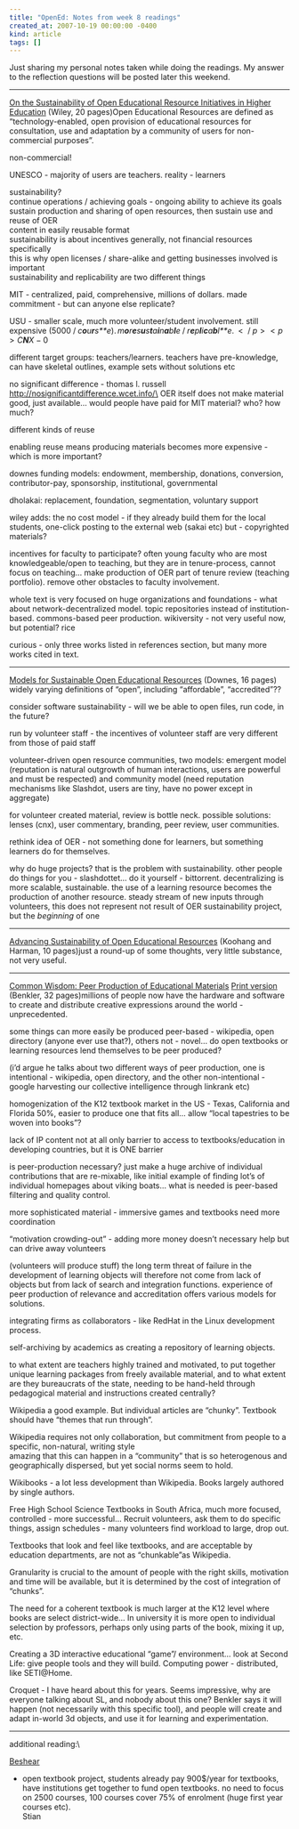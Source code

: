 ```yaml
---
title: "OpenEd: Notes from week 8 readings"
created_at: 2007-10-19 00:00:00 -0400
kind: article
tags: []
---
```


Just sharing my personal notes taken while doing the readings. My answer
to the reflection questions will be posted later this weekend.

* * * * *

[On the Sustainability of Open Educational Resource Initiatives in
Higher
Education](http://www.oecd.org/dataoecd/33/9/38645447.pdf "http://www.oecd.org/dataoecd/33/9/38645447.pdf")
(Wiley, 20 pages)Open Educational Resources are defined as
“technology-enabled, open provision of educational resources for
consultation, use and adaptation by a community of users for
non-commercial purposes”.

non-commercial!

UNESCO - majority of users are teachers. reality - learners

sustainability?\
 continue operations / achieving goals - ongoing ability to achieve its
goals\
 sustain production and sharing of open resources, then sustain use and
reuse of OER\
 content in easily reusable format\
 sustainability is about incentives generally, not financial resources
specifically\
 this is why open licenses / share-alike and getting businesses involved
is important\
 sustainability and replicability are two different things

MIT - centralized, paid, comprehensive, millions of dollars. made
commitment - but can anyone else replicate?

USU - smaller scale, much more volunteer/student involvement. still
expensive
(5000 / *c**o**u**r**s**e*). *m**o**r**e**s**u**s**t**a**i**n**a**b**l**e* / *r**e**p**l**i**c**a**b**l**e*.  \<  / *p* \>  \< *p* \> *C**N**X* − 0

different target groups: teachers/learners. teachers have pre-knowledge,
can have skeletal outlines, example sets without solutions etc

no significant difference - thomas l. russell
http://nosignificantdifference.wcet.info/\
 OER itself does not make material good, just available… would people
have paid for MIT material? who? how much?

different kinds of reuse

enabling reuse means producing materials becomes more expensive - which
is more important?

downes funding models: endowment, membership, donations, conversion,
contributor-pay, sponsorship, institutional, governmental

dholakai: replacement, foundation, segmentation, voluntary support

wiley adds: the no cost model - if they already build them for the local
students, one-click posting to the external web (sakai etc) but -
copyrighted materials?

incentives for faculty to participate? often young faculty who are most
knowledgeable/open to teaching, but they are in tenure-process, cannot
focus on teaching… make production of OER part of tenure review
(teaching portfolio). remove other obstacles to faculty involvement.

whole text is very focused on huge organizations and foundations - what
about network-decentralized model. topic repositories instead of
institution-based. commons-based peer production. wikiversity - not very
useful now, but potential? rice

curious - only three works listed in references section, but many more
works cited in text.

* * * * *

[Models for Sustainable Open Educational
Resources](http://ijklo.org/Volume3/IJKLOv3p029-044Downes.pdf "http://ijklo.org/Volume3/IJKLOv3p029-044Downes.pdf")
(Downes, 16 pages)\
 widely varying definitions of “open”, including “affordable”,
“accredited”??

consider software sustainability - will we be able to open files, run
code, in the future?

run by volunteer staff - the incentives of volunteer staff are very
different from those of paid staff

volunteer-driven open resource communities, two models: emergent model
(reputation is natural outgrowth of human interactions, users are
powerful and must be respected) and community model (need reputation
mechanisms like Slashdot, users are tiny, have no power except in
aggregate)

for volunteer created material, review is bottle neck. possible
solutions: lenses (cnx), user commentary, branding, peer review, user
communities.

rethink idea of OER - not something done for learners, but something
learners do for themselves.

why do huge projects? that is the problem with sustainability. other
people do things for you - slashdottet… do it yourself - bittorrent.
decentralizing is more scalable, sustainable. the use of a learning
resource becomes the production of another resource. steady stream of
new inputs through volunteers, this does not represent not result of OER
sustainability project, but the *beginning* of one

* * * * *

[Advancing Sustainability of Open Educational
Resources](http://proceedings.informingscience.org/InSITE2007/IISITv4p535-544Kooh275.pdf "http://proceedings.informingscience.org/InSITE2007/IISITv4p535-544Kooh275.pdf")
(Koohang and Harman, 10 pages)just a round-up of some thoughts, very
little substance, not very useful.

* * * * *

[Common Wisdom: Peer Production of Educational
Materials](http://www.benkler.org/Common_Wisdom.pdf "http://www.benkler.org/Common_Wisdom.pdf")
[Print
version](http://www.lulu.com/content/162436 "http://www.lulu.com/content/162436")
(Benkler, 32 pages)millions of people now have the hardware and software
to create and distribute creative expressions around the world -
unprecedented.

some things can more easily be produced peer-based - wikipedia, open
directory (anyone ever use that?), others not - novel… do open textbooks
or learning resources lend themselves to be peer produced?

(i’d argue he talks about two different ways of peer production, one is
intentional - wikipedia, open directory, and the other non-intentional -
google harvesting our collective intelligence through linkrank etc)

homogenization of the K12 textbook market in the US - Texas, California
and Florida 50%, easier to produce one that fits all… allow “local
tapestries to be woven into books”?

lack of IP content not at all only barrier to access to
textbooks/education in developing countries, but it is ONE barrier

is peer-production necessary? just make a huge archive of individual
contributions that are re-mixable, like initial example of finding lot’s
of individual homepages about viking boats… what is needed is peer-based
filtering and quality control.

more sophisticated material - immersive games and textbooks need more
coordination

“motivation crowding-out” - adding more money doesn’t necessary help but
can drive away volunteers

(volunteers will produce stuff) the long term threat of failure in the
development of learning objects will therefore not come from lack of
objects but from lack of search and integration functions. experience of
peer production of relevance and accreditation offers various models for
solutions.

integrating firms as collaborators - like RedHat in the Linux
development process.

self-archiving by academics as creating a repository of learning
objects.

to what extent are teachers highly trained and motivated, to put
together unique learning packages from freely available material, and to
what extent are they bureaucrats of the state, needing to be hand-held
through pedagogical material and instructions created centrally?

Wikipedia a good example. But individual articles are “chunky”. Textbook
should have “themes that run through”.

Wikipedia requires not only collaboration, but commitment from people to
a specific, non-natural, writing style\
 amazing that this can happen in a “community” that is so heterogenous
and geographically dispersed, but yet social norms seem to hold.

Wikibooks - a lot less development than Wikipedia. Books largely
authored by single authors.

Free High School Science Textbooks in South Africa, much more focused,
controlled - more successful… Recruit volunteers, ask them to do
specific things, assign schedules - many volunteers find workload to
large, drop out.

Textbooks that look and feel like textbooks, and are acceptable by
education departments, are not as “chunkable”as Wikipedia.

Granularity is crucial to the amount of people with the right skills,
motivation and time will be available, but it is determined by the cost
of integration of “chunks”.

The need for a coherent textbook is much larger at the K12 level where
books are select district-wide… In university it is more open to
individual selection by professors, perhaps only using parts of the
book, mixing it up, etc.

Creating a 3D interactive educational “game”/ environment… look at
Second Life: give people tools and they will build. Computing power -
distributed, like SETI@Home.

Croquet - I have heard about this for years. Seems impressive, why are
everyone talking about SL, and nobody about this one? Benkler says it
will happen (not necessarily with this specific tool), and people will
create and adapt in-world 3d objects, and use it for learning and
experimentation.

* * * * *

additional reading:\

[Beshear](http://cosl.usu.edu/media/presentations/opened2005/OpenEd2005-Beshears.ppt)
- open textbook project, students already pay 900\$/year for textbooks,
have institutions get together to fund open textbooks. no need to focus
on 2500 courses, 100 courses cover 75% of enrolment (huge first year
courses etc).\
 Stian
